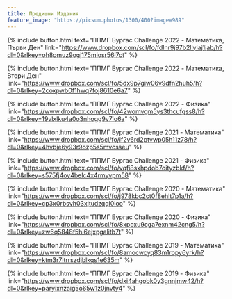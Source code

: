 ```yaml
---
title: Предишни Издания
feature_image: "https://picsum.photos/1300/400?image=989"
---
```


{% include button.html text="ППМГ Бургас Challenge 2022 - Математика, Първи Ден" link="https://www.dropbox.com/scl/fo/fdlnr9j97b2liyiaj1jab/h?dl=0&rlkey=oh8omuz9ogj175miosr56i7ct" %}

{% include button.html text="ППМГ Бургас Challenge 2022 - Математика, Втори Ден" link="https://www.dropbox.com/scl/fo/5dx9p7giw06v9dfn2huh5/h?dl=0&rlkey=2coxpwb0f1hwq7foj8610e6a7" %}

{% include button.html text="ППМГ Бургас Challenge 2022 - Физика" link="https://www.dropbox.com/scl/fo/42womvgm5ys3thcufgss8/h?dl=0&rlkey=19vlxlku4a0o3nhogg9v7io6a" %}

{% include button.html text="ППМГ Бургас Challenge 2021 - Математика" link="https://www.dropbox.com/scl/fo/if2v6rd2ptvwp05h11z78/h?dl=0&rlkey=4hvbje6y93r9ozp5s5mvcsseu" %}

{% include button.html text="ППМГ Бургас Challenge 2021 - Физика" link="https://www.dropbox.com/scl/fo/vqfi8sxhpdob7oityzbkf/h?dl=0&rlkey=s575fj4oy4belc4x4rmyvpm58" %}

{% include button.html text="ППМГ Бургас Challenge 2020 - Математика" link="https://www.dropbox.com/scl/fo/j978kbc2ct0f8ehlt7p1a/h?dl=0&rlkey=cp3x0rbsvh03xjtudzqql0ioo" %}

{% include button.html text="ППМГ Бургас Challenge 2020 - Физика" link="https://www.dropbox.com/scl/fo/8xpoxu9cga7exnm42cng5/h?dl=0&rlkey=zw6q5848f5hi6ejxpgalitb7t" %}

{% include button.html text="ППМГ Бургас Challenge 2019 - Математика" link="https://www.dropbox.com/scl/fo/8amocwcyq83m1ropy6yrk/h?dl=0&rlkey=ktm3r7itrrszdjblkqs1e635m" %}

{% include button.html text="ППМГ Бургас Challenge 2019 - Физика" link="https://www.dropbox.com/scl/fo/dxi4ahgobk0y3gnnjmw42/h?dl=0&rlkey=paryixnzaig5o65w1z0jnvty4" %}